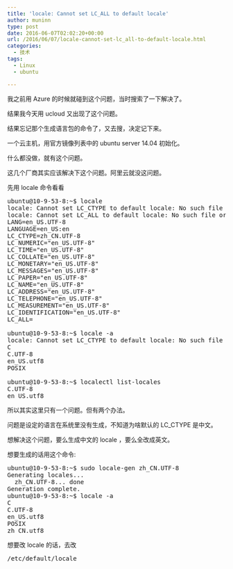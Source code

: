 ```yaml
---
title: 'locale: Cannot set LC_ALL to default locale'
author: muninn
type: post
date: 2016-06-07T02:02:20+00:00
url: /2016/06/07/locale-cannot-set-lc_all-to-default-locale.html
categories:
  - 技术
tags:
  - Linux
  - ubuntu

---
```

我之前用 Azure 的时候就碰到这个问题，当时搜索了一下解决了。
  
结果我今天用 ucloud 又出现了这个问题。
  
结果忘记那个生成语言包的命令了，又去搜，决定记下来。

一个云主机，用官方镜像列表中的 ubuntu server 14.04 初始化。
  
什么都没做，就有这个问题。
  
这几个厂商其实应该解决下这个问题。阿里云就没这问题。

先用 locale 命令看看

<pre class="lang:sh decode:true">ubuntu@10-9-53-8:~$ locale
locale: Cannot set LC_CTYPE to default locale: No such file or directory
locale: Cannot set LC_ALL to default locale: No such file or directory
LANG=en_US.UTF-8
LANGUAGE=en_US:en
LC_CTYPE=zh_CN.UTF-8
LC_NUMERIC="en_US.UTF-8"
LC_TIME="en_US.UTF-8"
LC_COLLATE="en_US.UTF-8"
LC_MONETARY="en_US.UTF-8"
LC_MESSAGES="en_US.UTF-8"
LC_PAPER="en_US.UTF-8"
LC_NAME="en_US.UTF-8"
LC_ADDRESS="en_US.UTF-8"
LC_TELEPHONE="en_US.UTF-8"
LC_MEASUREMENT="en_US.UTF-8"
LC_IDENTIFICATION="en_US.UTF-8"
LC_ALL=

ubuntu@10-9-53-8:~$ locale -a
locale: Cannot set LC_CTYPE to default locale: No such file or directory
C
C.UTF-8
en_US.utf8
POSIX

ubuntu@10-9-53-8:~$ localectl list-locales
C.UTF-8
en_US.utf8</pre>

所以其实这里只有一个问题。但有两个办法。
  
问题是设定的语言在系统里没有生成，不知道为啥默认的 LC_CTYPE 是中文。
  
想解决这个问题，要么生成中文的 locale ，要么全改成英文。
  
想要生成的话用这个命令:

<pre class="lang:sh decode:true ">ubuntu@10-9-53-8:~$ sudo locale-gen zh_CN.UTF-8
Generating locales...
  zh_CN.UTF-8... done
Generation complete.
ubuntu@10-9-53-8:~$ locale -a
C
C.UTF-8
en_US.utf8
POSIX
zh_CN.utf8
</pre>

想要改 locale 的话，去改

<pre class="">/etc/default/locale</pre>